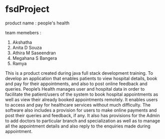 # fsdProject

product name : people's health

team memebers :

1. Akshatha
2. Anita D Souza
3. Athira M Saseendran
4. Megahana S Bangera
5. Ramya 

This is a product created during java full stack development training.
To develop an application that enables patients to view hospital details, book and pay for their appointments, and also to post online feedback and queries.
People’s Health manages user and hospital data in order to facilitate the patient/users of the system to book hospital appointments as well as view their already booked appointments remotely. It enables users to access and pay for healthcare services without much difficulty. The software also includes a provision for users to make online payments and post their queries and feedback, if any. It also has provisions for the Admin to add doctors to particular branch and specialization as well as to manage all the appointment details and also reply to the enquiries made during appointment.
